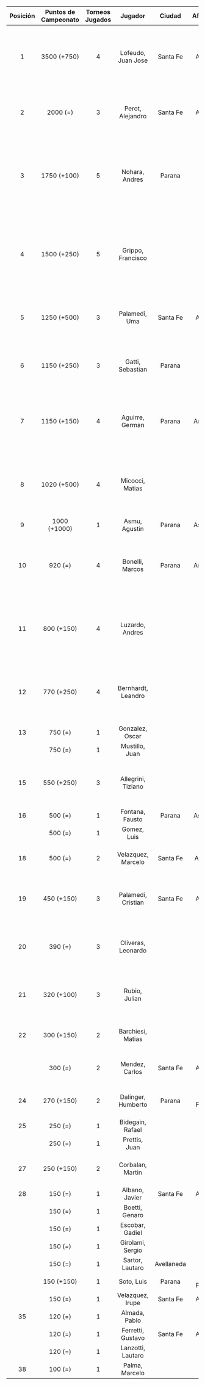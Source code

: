 |  Posición  |  Puntos de Campeonato  |  Torneos Jugados  |      Jugador       |   Ciudad   |  Afiliación  |                       Puntos sumados                       |
|:----------:|:----------------------:|:-----------------:|:------------------:|:----------:|:------------:|:----------------------------------------------------------:|
|     1      |      3500 (+750)       |         4         | Lofeudo, Juan Jose |  Santa Fe  |   Atemeli    |      1000 (T03) + 1000 (T02) + 750 (T05) + 750 (T04)       |
|     2      |        2000 (=)        |         3         |  Perot, Alejandro  |  Santa Fe  |   Atemeli    |             1000 (T04) + 500 (T03) + 500 (T02)             |
|     3      |      1750 (+100)       |         5         |   Nohara, Andres   |   Parana   |              | 1000 (T01) + 250 (T04) + 250 (T03) + 150 (T02) + 100 (T05) |
|     4      |      1500 (+250)       |         5         | Grippo, Francisco  |            |              | 500 (T04) + 250 (T05) + 250 (T03) + 250 (T02) + 250 (T01)  |
|     5      |      1250 (+500)       |         3         |   Palamedi, Uma    |  Santa Fe  |   Atemeli    |             500 (T05) + 500 (T03) + 250 (T02)              |
|     6      |      1150 (+250)       |         3         |  Gatti, Sebastian  |   Parana   |              |             750 (T01) + 250 (T05) + 150 (T04)              |
|     7      |      1150 (+150)       |         4         |  Aguirre, German   |   Parana   |   Aspatem    |       500 (T01) + 250 (T04) + 250 (T02) + 150 (T05)        |
|     8      |      1020 (+500)       |         4         |  Micocci, Matias   |            |              |       500 (T05) + 250 (T04) + 150 (T03) + 120 (T02)        |
|     9      |      1000 (+1000)      |         1         |   Asmu, Agustin    |   Parana   |   Aspatem    |                         1000 (T05)                         |
|     10     |        920 (=)         |         4         |  Bonelli, Marcos   |   Parana   |   Aspatem    |       500 (T01) + 150 (T04) + 150 (T03) + 120 (T02)        |
|     11     |       800 (+150)       |         4         |  Luzardo, Andres   |            |              |       250 (T03) + 250 (T01) + 150 (T05) + 150 (T02)        |
|     12     |       770 (+250)       |         4         | Bernhardt, Leandro |            |              |       250 (T05) + 250 (T01) + 150 (T03) + 120 (T02)        |
|     13     |        750 (=)         |         1         |  Gonzalez, Oscar   |            |              |                         750 (T02)                          |
|            |        750 (=)         |         1         |   Mustillo, Juan   |            |              |                         750 (T03)                          |
|     15     |       550 (+250)       |         3         | Allegrini, Tiziano |            |              |             250 (T05) + 150 (T04) + 150 (T03)              |
|     16     |        500 (=)         |         1         |  Fontana, Fausto   |   Parana   |   Aspatem    |                         500 (T04)                          |
|            |        500 (=)         |         1         |    Gomez, Luis     |            |              |                         500 (T02)                          |
|     18     |        500 (=)         |         2         | Velazquez, Marcelo |  Santa Fe  |   AteMeLi    |                   250 (T03) + 250 (T02)                    |
|     19     |       450 (+150)       |         3         | Palamedi, Cristian |  Santa Fe  |   Atemeli    |             150 (T05) + 150 (T03) + 150 (T02)              |
|     20     |        390 (=)         |         3         | Oliveras, Leonardo |            |              |             150 (T01) + 120 (T03) + 120 (T02)              |
|     21     |       320 (+100)       |         3         |   Rubio, Julian    |            |              |             120 (T03) + 100 (T05) + 100 (T04)              |
|     22     |       300 (+150)       |         2         | Barchiesi, Matias  |            |              |                   150 (T05) + 150 (T04)                    |
|            |        300 (=)         |         2         |   Mendez, Carlos   |  Santa Fe  |   Atemeli    |                   150 (T03) + 150 (T02)                    |
|     24     |       270 (+150)       |         2         | Dalinger, Humberto |   Parana   | Tiro Federal |                   150 (T05) + 120 (T03)                    |
|     25     |        250 (=)         |         1         |  Bidegain, Rafael  |            |              |                         250 (T04)                          |
|            |        250 (=)         |         1         |   Prettis, Juan    |            |              |                         250 (T01)                          |
|     27     |       250 (+150)       |         2         |  Corbalan, Martin  |            |              |                   150 (T05) + 100 (T01)                    |
|     28     |        150 (=)         |         1         |   Albano, Javier   |  Santa Fe  |   Atemeli    |                         150 (T02)                          |
|            |        150 (=)         |         1         |   Boetti, Genaro   |            |              |                         150 (T03)                          |
|            |        150 (=)         |         1         |  Escobar, Gadiel   |            |              |                         150 (T02)                          |
|            |        150 (=)         |         1         |  Girolami, Sergio  |            |              |                         150 (T02)                          |
|            |        150 (=)         |         1         |  Sartor, Lautaro   | Avellaneda |              |                         150 (T02)                          |
|            |       150 (+150)       |         1         |     Soto, Luis     |   Parana   | Tiro Federal |                         150 (T05)                          |
|            |        150 (=)         |         1         |  Velazquez, Irupe  |  Santa Fe  |   Atemeli    |                         150 (T03)                          |
|     35     |        120 (=)         |         1         |   Almada, Pablo    |            |              |                         120 (T03)                          |
|            |        120 (=)         |         1         | Ferretti, Gustavo  |  Santa Fe  |   Atemeli    |                         120 (T02)                          |
|            |        120 (=)         |         1         | Lanzotti, Lautaro  |            |              |                         120 (T03)                          |
|     38     |        100 (=)         |         1         |   Palma, Marcelo   |            |              |                         100 (T03)                          |